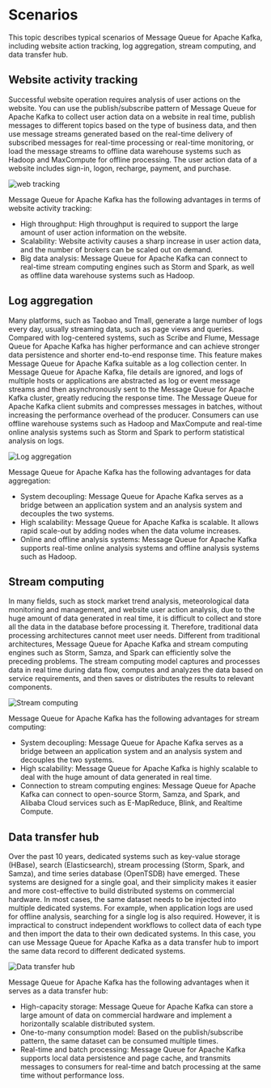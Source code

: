 # Scenarios

This topic describes typical scenarios of Message Queue for Apache Kafka, including website action tracking, log aggregation, stream computing, and data transfer hub.

## Website activity tracking

Successful website operation requires analysis of user actions on the website. You can use the publish/subscribe pattern of Message Queue for Apache Kafka to collect user action data on a website in real time, publish messages to different topics based on the type of business data, and then use message streams generated based on the real-time delivery of subscribed messages for real-time processing or real-time monitoring, or load the message streams to offline data warehouse systems such as Hadoop and MaxCompute for offline processing. The user action data of a website includes sign-in, logon, recharge, payment, and purchase.

![web tracking](https://static-aliyun-doc.oss-cn-hangzhou.aliyuncs.com/assets/img/en-US/1667824061/p98246.jpg)

Message Queue for Apache Kafka has the following advantages in terms of website activity tracking:

-   High throughput: High throughput is required to support the large amount of user action information on the website.
-   Scalability: Website activity causes a sharp increase in user action data, and the number of brokers can be scaled out on demand.
-   Big data analysis: Message Queue for Apache Kafka can connect to real-time stream computing engines such as Storm and Spark, as well as offline data warehouse systems such as Hadoop.

## Log aggregation

Many platforms, such as Taobao and Tmall, generate a large number of logs every day, usually streaming data, such as page views and queries. Compared with log-centered systems, such as Scribe and Flume, Message Queue for Apache Kafka has higher performance and can achieve stronger data persistence and shorter end-to-end response time. This feature makes Message Queue for Apache Kafka suitable as a log collection center. In Message Queue for Apache Kafka, file details are ignored, and logs of multiple hosts or applications are abstracted as log or event message streams and then asynchronously sent to the Message Queue for Apache Kafka cluster, greatly reducing the response time. The Message Queue for Apache Kafka client submits and compresses messages in batches, without increasing the performance overhead of the producer. Consumers can use offline warehouse systems such as Hadoop and MaxCompute and real-time online analysis systems such as Storm and Spark to perform statistical analysis on logs.

![Log aggregation](https://static-aliyun-doc.oss-cn-hangzhou.aliyuncs.com/assets/img/en-US/1667824061/p98252.jpg)

Message Queue for Apache Kafka has the following advantages for data aggregation:

-   System decoupling: Message Queue for Apache Kafka serves as a bridge between an application system and an analysis system and decouples the two systems.
-   High scalability: Message Queue for Apache Kafka is scalable. It allows rapid scale-out by adding nodes when the data volume increases.
-   Online and offline analysis systems: Message Queue for Apache Kafka supports real-time online analysis systems and offline analysis systems such as Hadoop.

## Stream computing

In many fields, such as stock market trend analysis, meteorological data monitoring and management, and website user action analysis, due to the huge amount of data generated in real time, it is difficult to collect and store all the data in the database before processing it. Therefore, traditional data processing architectures cannot meet user needs. Different from traditional architectures, Message Queue for Apache Kafka and stream computing engines such as Storm, Samza, and Spark can efficiently solve the preceding problems. The stream computing model captures and processes data in real time during data flow, computes and analyzes the data based on service requirements, and then saves or distributes the results to relevant components.

![Stream computing](https://static-aliyun-doc.oss-cn-hangzhou.aliyuncs.com/assets/img/en-US/1667824061/p98254.jpg)

Message Queue for Apache Kafka has the following advantages for stream computing:

-   System decoupling: Message Queue for Apache Kafka serves as a bridge between an application system and an analysis system and decouples the two systems.
-   High scalability: Message Queue for Apache Kafka is highly scalable to deal with the huge amount of data generated in real time.
-   Connection to stream computing engines: Message Queue for Apache Kafka can connect to open-source Storm, Samza, and Spark, and Alibaba Cloud services such as E-MapReduce, Blink, and Realtime Compute.

## Data transfer hub

Over the past 10 years, dedicated systems such as key-value storage \(HBase\), search \(Elasticsearch\), stream processing \(Storm, Spark, and Samza\), and time series database \(OpenTSDB\) have emerged. These systems are designed for a single goal, and their simplicity makes it easier and more cost-effective to build distributed systems on commercial hardware. In most cases, the same dataset needs to be injected into multiple dedicated systems. For example, when application logs are used for offline analysis, searching for a single log is also required. However, it is impractical to construct independent workflows to collect data of each type and then import the data to their own dedicated systems. In this case, you can use Message Queue for Apache Kafka as a data transfer hub to import the same data record to different dedicated systems.

![Data transfer hub](https://static-aliyun-doc.oss-cn-hangzhou.aliyuncs.com/assets/img/en-US/1667824061/p98253.jpg)

Message Queue for Apache Kafka has the following advantages when it serves as a data transfer hub:

-   High-capacity storage: Message Queue for Apache Kafka can store a large amount of data on commercial hardware and implement a horizontally scalable distributed system.
-   One-to-many consumption model: Based on the publish/subscribe pattern, the same dataset can be consumed multiple times.
-   Real-time and batch processing: Message Queue for Apache Kafka supports local data persistence and page cache, and transmits messages to consumers for real-time and batch processing at the same time without performance loss.

